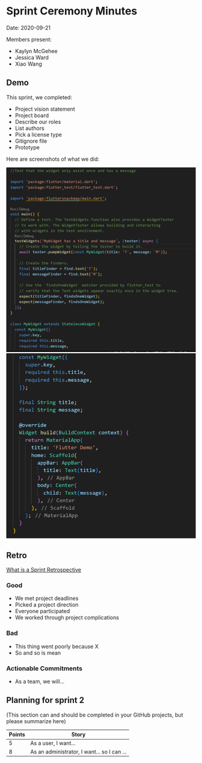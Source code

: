 # Sprint Ceremony Minutes
  
Date: 2020-09-21

Members present:

* Kaylyn McGehee
* Jessica Ward
* Xiao Wang
  
## Demo

This sprint, we completed:

* Project vision statement
* Project board
* Describe our roles
* List authors
* Pick a license type
* Gitignore file
* Prototype 


Here are screenshots of what we did:

![Thing](/doc/images/Screenshot1.png?raw=true)
![Thing](/doc/images/Screenshot2.png?raw=true)

## Retro

[What is a Sprint Retrospective](https://www.scrum.org/resources/what-is-a-sprint-retrospective)

### Good

* We met project deadlines
* Picked a project direction
* Everyone participated
* We worked through project complications

### Bad

* This thing went poorly because X
* So and so is mean

### Actionable Commitments

* As a team, we will...

## Planning for sprint 2

(This section can and should be completed in your GitHub projects, but please summarize here)

Points | Story
-------|--------
5      | As a user, I want...
8      | As an administrator, I want... so I can ...
